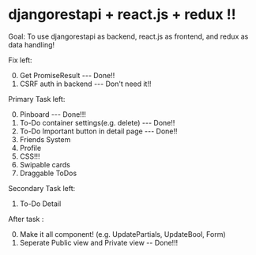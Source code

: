 # djangorestapi + react.js + redux !!

Goal: To use djangorestapi as backend, react.js as frontend, and redux as data handling!

Fix left:

0. Get PromiseResult --- Done!!
1. CSRF auth in backend --- Don't need it!!

Primary Task left:

0. Pinboard --- Done!!!
1. To-Do container settings(e.g. delete) --- Done!!
2. To-Do Important button in detail page --- Done!!
3. Friends System
4. Profile
4. CSS!!!
5. Swipable cards
6. Draggable ToDos

Secondary Task left:

1. To-Do Detail

After task :

0. Make it all component! (e.g. UpdatePartials, UpdateBool, Form)
1. Seperate Public view and Private view -- Done!!!
